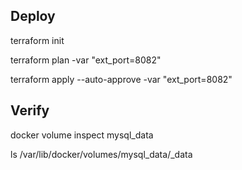 ## Deploy

terraform init

terraform plan -var "ext_port=8082"

terraform apply --auto-approve -var "ext_port=8082"

## Verify

docker volume inspect mysql_data

ls /var/lib/docker/volumes/mysql_data/_data
